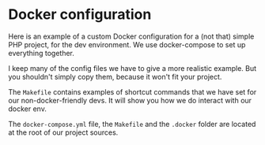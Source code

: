 # Docker configuration

Here is an example of a custom Docker configuration for a (not that) simple PHP
project, for the dev environment. We use docker-compose to set up everything
together.

I keep many of the config files we have to give a more realistic example. But
you shouldn't simply copy them, because it won't fit your project.

The `Makefile` contains examples of shortcut commands that we have set for our
non-docker-friendly devs. It will show you how we do interact with our docker
env.

The `docker-compose.yml` file, the `Makefile` and the `.docker` folder are
located at the root of our project sources.
